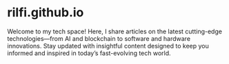 # rilfi.github.io
Welcome to my tech space! Here, I share articles on the latest cutting-edge technologies—from AI and blockchain to software and hardware innovations. Stay updated with insightful content designed to keep you informed and inspired in today’s fast-evolving tech world.

